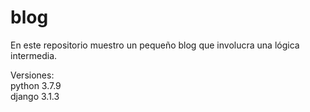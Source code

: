 # blog
En este repositorio muestro un pequeño blog que involucra una lógica intermedia.


Versiones:  
python 3.7.9  
django 3.1.3
